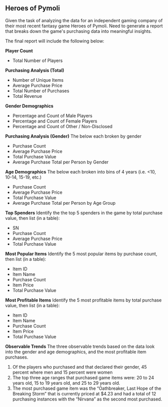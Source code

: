 ## Heroes of Pymoli

Given the task of analyzing the data for an independent gaming company of their most recent fantasy game Heroes of Pymoli. Need to generate a report that breaks down the game's purchasing data into meaningful insights.

The final report will include the following below:

**Player Count**
- Total Number of Players


**Purchasing Analysis (Total)**
- Number of Unique Items
- Average Purchase Price
- Total Number of Purchases
- Total Revenue


**Gender Demographics**
- Percentage and Count of Male Players
- Percentage and Count of Female Players
- Percentage and Count of Other / Non-Disclosed


**Purchasing Analysis (Gender)**
The below each broken by gender
- Purchase Count
- Average Purchase Price
- Total Purchase Value
- Average Purchase Total per Person by Gender


**Age Demographics**
The below each broken into bins of 4 years (i.e. <10, 10-14, 15-19, etc.)
- Purchase Count
- Average Purchase Price
- Total Purchase Value
- Average Purchase Total per Person by Age Group


**Top Spenders**
Identify the the top 5 spenders in the game by total purchase value, then list (in a table):
- SN
- Purchase Count
- Average Purchase Price
- Total Purchase Value


**Most Popular Items**
Identify the 5 most popular items by purchase count, then list (in a table):
- Item ID
- Item Name
- Purchase Count
- Item Price
- Total Purchase Value


**Most Profitable Items**
Identify the 5 most profitable items by total purchase value, then list (in a table):
- Item ID
- Item Name
- Purchase Count
- Item Price
- Total Purchase Value

**Observable Trends**
The three observable trends based on the data look into the gender and age demographics, and the most profitable item purchases.
1. Of the players who purchased and that declared their gender, 45 percent where men and 15 percent were women
2. The top three age ranges that purchased game items were: 20 to 24 years old, 15 to 19 years old, and 25 to 29 years old. 
3. The most purchased game item was the “Oathbreaker, Last Hope of the Breaking Storm” that is currently priced at $4.23 and had a total of 12 purchasing instances with the “Nirvana” as the second most purchased.

